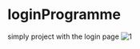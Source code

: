 # loginProgramme
simply project with the login page
![1]([https://user-images.githubusercontent.com/64765400/93599584-342ad900-f973-11ea-9240-0805787ee655.png](https://cdn.wallpapersafari.com/78/80/IHwmF7.jpg))
